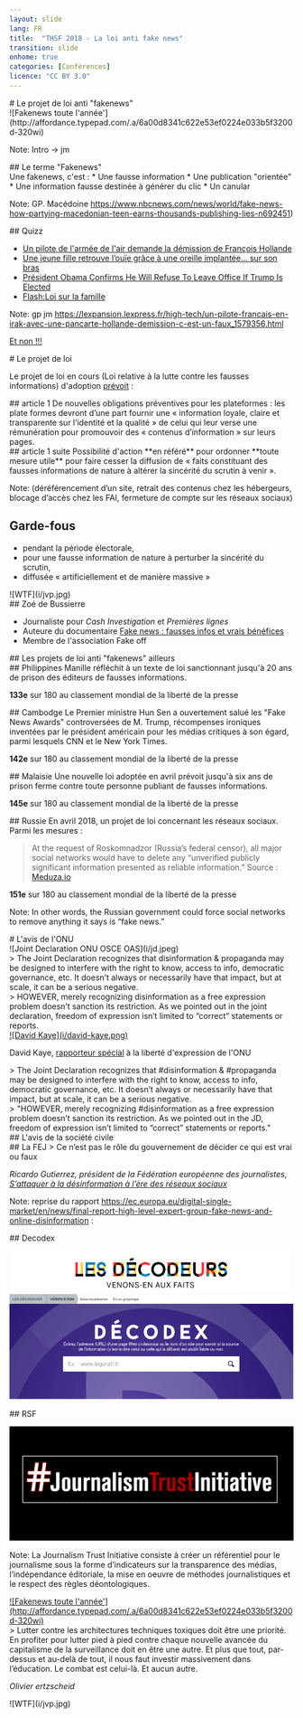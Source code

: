 ```yaml
---
layout: slide
lang: FR
title:  "THSF 2018 - La loi anti fake news"
transition: slide
onhome: true
categories: [Conférences]
licence: "CC BY 3.0"
---
```


<section data-markdown>
# Le projet de loi anti "fakenews"
</section>

<section data-markdown>
![Fakenews toute l'année'](http://affordance.typepad.com/.a/6a00d8341c622e53ef0224e033b5f3200d-320wi)

Note: Intro -> jm
</section>

<section data-markdown>
## Le terme "Fakenews"
</section>

<section data-markdown>
Une fakenews, c'est : 
  * Une fausse information
  * Une publication "orientée"
  * Une information fausse destinée à générer du clic
  * Un canular

Note: GP. Macédoine https://www.nbcnews.com/news/world/fake-news-how-partying-macedonian-teen-earns-thousands-publishing-lies-n692451)
</section>

<section data-markdown>
## Quizz

  * [Un pilote de l'armée de l'air demande la démission de François Hollande](https://nothing2hide.org/slides/atelier-news-debunk.html#/6/2  )
  * [Une jeune fille retrouve l’ouïe grâce à une oreille implantée… sur son bras](https://fr.sputniknews.com/sci_tech/201805121036329884-operation-chirurgie-oreille/)
  * [Président Obama Confirms He Will Refuse To Leave Office If Trump Is Elected](http://www.burrardstreetjournal.com/obama-refusing-to-leave-if-trump-elected/)
  * [Flash:Loi sur la famille](https://twitter.com/le_gorafi/status/430389660960194560)

Note:  gp jm https://lexpansion.lexpress.fr/high-tech/un-pilote-francais-en-irak-avec-une-pancarte-hollande-demission-c-est-un-faux_1579356.html


[Et non !!!](https://www.dailymotion.com/video/x1b8i9k)
</section>

<section data-markdown>
# Le projet de loi

Le projet de loi en cours (Loi relative à la lutte contre les fausses informations) d'adoption [prévoit](https://www.nextinpact.com/news/106264-fake-news-analyse-ligne-par-ligne-future-loi-contre-fausses-informations.htm) :
</section>

<section data-markdown>
## article 1 
De nouvelles obligations préventives pour les plateformes : les plate formes devront d’une part fournir une « information loyale, claire et transparente sur l’identité et la qualité » de celui qui leur verse une rémunération pour promouvoir des « contenus d’information » sur leurs pages. 
</section>

<section data-markdown>
## article 1 suite 
Possibilité d'action **en référé** pour ordonner **toute mesure utile** pour faire cesser la diffusion de  « faits constituant des fausses informations de nature à altérer la sincérité du scrutin à venir ». 

Note: (déréférencement d’un site, retrait des contenus chez les hébergeurs, blocage d’accès chez les FAI, fermeture de compte sur les réseaux sociaux)

## Garde-fous
  * pendant la période électorale,
  * pour une fausse information de nature à perturber la sincérité du scrutin,
  * diffusée « artificiellement et de manière massive » 
</section>

<section data-markdown>
![WTF](i/jvp.jpg)
</section>

<section data-markdown>
## Zoé de Bussierre

 * Journaliste pour *Cash Investigation* et *Premières lignes*
 * Auteure du documentaire [Fake news : fausses infos et vrais bénéfices](https://www.dailymotion.com/video/x5fzv09)
 * Membre de l'association Fake off
</section>

<section data-markdown>
## Les projets de loi  anti "fakenews" ailleurs
</section>

<section data-markdown>
## Philippines 
Manille réfléchit à un texte de loi sanctionnant jusqu'à 20 ans de prison des éditeurs de fausses informations. 

**133e** sur 180 au classement mondial de la liberté de la presse
</section>

<section data-markdown>
## Cambodge
Le Premier ministre Hun Sen a ouvertement salué les "Fake News Awards" controversées de M. Trump, récompenses ironiques inventées  par le président américain pour les médias critiques à son égard, parmi  lesquels CNN et le New York Times.

**142e** sur 180 au classement mondial de la liberté de la presse
</section>

<section data-markdown>
## Malaisie
Une nouvelle loi adoptée en avril prévoit jusqu'à six ans de prison ferme contre toute personne publiant de fausses informations.  

**145e** sur 180 au classement mondial de la liberté de la presse
</section>

<section data-markdown>
## Russie
En avril 2018, un projet de loi concernant les réseaux sociaux. Parmi les mesures :

> At the request of Roskomnadzor (Russia’s federal censor), all major social networks would have to delete any “unverified publicly significant information presented as reliable information.” 
Source : [Meduza.io](https://meduza.io/en/cards/russian-lawmakers-drafted-a-new-version-of-their-latest-lousy-idea-to-regulate-social-media-but-just-how-bad-is-it)

**151e** sur 180 au classement mondial de la liberté de la presse

Note: In other words, the Russian government could force social networks to remove anything it says is “fake news.”
</section>

<section data-markdown>
# L'avis de l'ONU
</section>

<section data-markdown>
![Joint Declaration ONU OSCE OAS](i/jd.jpeg)
</section>

<section data-markdown>
> The Joint Declaration recognizes that disinformation & propaganda may be designed to interfere with the right to know, access to info, democratic governance, etc. It doesn’t always or necessarily have that impact, but at scale, it can be a serious negative. 
</section>

<section data-markdown>
> HOWEVER, merely recognizing disinformation as a free expression problem doesn’t sanction its restriction. As we pointed out in the joint declaration, freedom of expression isn’t limited to “correct” statements or reports.
</section>

<section data-markdown>
<a href="https://twitter.com/davidakaye/status/982059530677727232">![David Kaye](i/david-kaye.png)</a>

David Kaye, [rapporteur spécial](https://fr.wikipedia.org/wiki/Rapporteur_spécial_des_Nations_unies) à la liberté d'expression de l'ONU
</section>

<section data-markdown>
> The Joint Declaration recognizes that #disinformation & #propaganda may be designed to interfere with the right to know, access to info, democratic governance, etc. It doesn’t always or necessarily have that impact, but at scale, it can be a serious negative.
</section>

<section data-markdown>
> "HOWEVER, merely recognizing #disinformation as a free expression problem doesn’t sanction its restriction. As we pointed out in the JD, freedom of expression isn’t limited to “correct” statements or reports."
</section>

<section data-markdown>
## L'avis de la société civile
</section>

<section data-markdown>
## La FEJ
> Ce n’est pas le rôle du gouvernement de décider ce qui est vrai ou faux

<cite>Ricardo Gutierrez, président de la Fédération européenne des journalistes, [S’attaquer à la désinformation à l’ère des réseaux sociaux](https://www.equaltimes.org/s-attaquer-a-la-desinformation-a-l?lang=fr)</cite>

Note: reprise du rapport https://ec.europa.eu/digital-single-market/en/news/final-report-high-level-expert-group-fake-news-and-online-disinformation : 
</section>

<section data-markdown>
## Decodex

![Decodex](i/decodex.png)
</section>

<section data-markdown>
## RSF 

<a href="https://rsf.org/fr/actualites/rsf-et-ses-partenaires-devoilent-la-journalism-trust-initiative-jti-un-dispositif-innovant-contre-la">![Journalism Trust Initiative](i/jti.png)</a>

Note:  La Journalism Trust Initiative consiste à créer un référentiel pour le journalisme sous la forme d’indicateurs sur la transparence des médias, l’indépendance éditoriale, la mise en oeuvre de méthodes journalistiques et le respect des règles déontologiques.
</section>

<section data-markdown>
<a href="http://affordance.typepad.com/mon_weblog/2018/04/fifty-shades-of-fake.html">![Fakenews toute l'année'](http://affordance.typepad.com/.a/6a00d8341c622e53ef0224e033b5f3200d-320wi)</a>
</section>

<section data-markdown>
> Lutter contre les architectures techniques toxiques doit être une priorité. En profiter pour lutter pied à pied contre chaque nouvelle avancée du capitalisme de la surveillance doit en être une autre. Et plus que tout, par-dessus et au-delà de tout, il nous faut investir massivement dans l’éducation. Le combat est celui-là. Et aucun autre.

<cite>Olivier ertzscheid</cite>
</section>

<section data-markdown>
![WTF](i/jvp.jpg)
</section>
